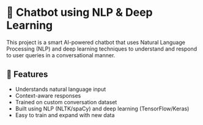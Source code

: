 # 🤖 Chatbot using NLP & Deep Learning

This project is a smart AI-powered chatbot that uses Natural Language Processing (NLP) and deep learning techniques to understand and respond to user queries in a conversational manner.

## 🧠 Features

- Understands natural language input
- Context-aware responses
- Trained on custom conversation dataset
- Built using NLP (NLTK/spaCy) and deep learning (TensorFlow/Keras)
- Easy to train and expand with new data
